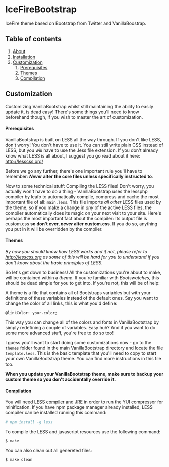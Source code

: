 IceFireBootstrap
================

IceFire theme based on Bootstrap from Twitter and VanillaBoostrap.

Table of contents
-----------------

1. [About](#about)
2. [Installation](#installation)
3. [Customization](#customization)
	1. [Prerequisites](#prerequisites)
	2. [Themes](#themes)
	3. [Compilation](#compilation)

Customization
-------------

Customizing VanillaBootstrap whilst still maintaining the ability to easily update it, is dead easy! There's some things you'll need to know beforehand though, if you wish to master the art of customization.

#### Prerequisites

VanillaBootstrap is built on LESS all the way through. If you don't like LESS, don't worry! You don't have to use it. You can still write plain CSS instead of LESS, but you _will_ have to use the .less file extension. If you don't already know what LESS is all about, I suggest you go read about it here: http://lesscss.org/

Before we go any further, there's one important rule you'll have to remember: __*Never* alter the core files unless specifically instructed to__.

Now to some technical stuff: Compiling the LESS files! Don't worry, you actually won't have to do a thing - VanillaBootstrap uses the lessphp compiler by leafo to automatically compile, compress and cache the most important file of all: `main.less`.
This file imports _all other_ LESS files used by the theme, so if you make a change in _any_ of the active LESS files, the compiler automatically does its magic on your next visit to your site. Here's perhaps the most important fact about the compiler: Its output file is custom.css __so don't ever, *never* alter custom.css__. If you do so, anything you put in it will be overridden by the compiler.

#### Themes

_By now you should know how LESS works and if not, please refer to http://lesscss.org as some of this will be hard for you to understand if you don't know about the basic principles of LESS._

So let's get down to business! All the customizations you're about to make, will be contained within a _theme_. If you're familiar with _Bootswatches_, this should be dead simple for you to get into. If you're not, this will be of help:

A theme is a file that contains all of Bootstraps variables but with your definitions of these variables instead of the default ones. Say you want to change the color of all links, this is what you'd define:

    @linkColor: your-color;

This way you can change all of the colors and fonts in VanillaBootstrap by simply redefining a couple of variables. Easy huh? And if you want to do some more advanced stuff, you're free to do so too!

I guess you'll want to start doing some customizations now - go to the `themes` folder found in the main VanillaBootstrap directory and locate the file `template.less`. This is the basic template that you'll need to copy to start your own VanillaBootstrap theme. You can find more instructions in this file too.

__When you update your VanillaBootstrap theme, make sure to backup your custom theme so you don't accidentally override it.__

#### Compilation

You will need [LESS compiler](http://lesscss.org/) and [JRE](http://www.oracle.com/technetwork/java/javase/downloads/index.html) in order to run the YUI compressor for minification. If you have npm package manager already installed, LESS compiler can be installed running this command:

```bash
# npm install -g less
```

To compile the LESS and javascript resources use the following command:

```bash
$ make
```

You can also clean out all genereted files:

```bash
$ make clean
```
